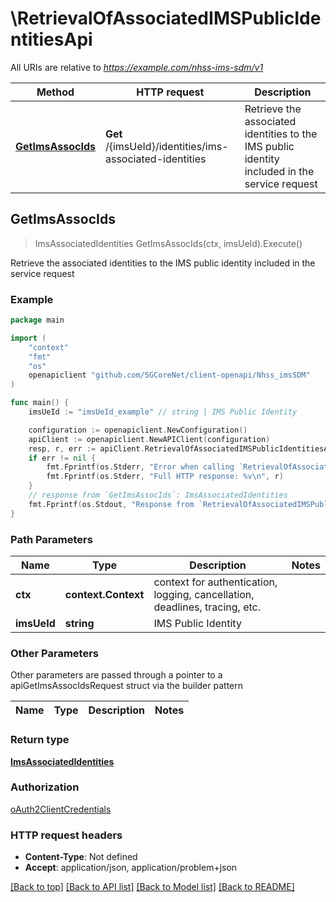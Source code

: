 # \RetrievalOfAssociatedIMSPublicIdentitiesApi

All URIs are relative to *https://example.com/nhss-ims-sdm/v1*

Method | HTTP request | Description
------------- | ------------- | -------------
[**GetImsAssocIds**](RetrievalOfAssociatedIMSPublicIdentitiesApi.md#GetImsAssocIds) | **Get** /{imsUeId}/identities/ims-associated-identities | Retrieve the associated identities to the IMS public identity included in the service request 



## GetImsAssocIds

> ImsAssociatedIdentities GetImsAssocIds(ctx, imsUeId).Execute()

Retrieve the associated identities to the IMS public identity included in the service request 

### Example

```go
package main

import (
    "context"
    "fmt"
    "os"
    openapiclient "github.com/5GCoreNet/client-openapi/Nhss_imsSDM"
)

func main() {
    imsUeId := "imsUeId_example" // string | IMS Public Identity

    configuration := openapiclient.NewConfiguration()
    apiClient := openapiclient.NewAPIClient(configuration)
    resp, r, err := apiClient.RetrievalOfAssociatedIMSPublicIdentitiesApi.GetImsAssocIds(context.Background(), imsUeId).Execute()
    if err != nil {
        fmt.Fprintf(os.Stderr, "Error when calling `RetrievalOfAssociatedIMSPublicIdentitiesApi.GetImsAssocIds``: %v\n", err)
        fmt.Fprintf(os.Stderr, "Full HTTP response: %v\n", r)
    }
    // response from `GetImsAssocIds`: ImsAssociatedIdentities
    fmt.Fprintf(os.Stdout, "Response from `RetrievalOfAssociatedIMSPublicIdentitiesApi.GetImsAssocIds`: %v\n", resp)
}
```

### Path Parameters


Name | Type | Description  | Notes
------------- | ------------- | ------------- | -------------
**ctx** | **context.Context** | context for authentication, logging, cancellation, deadlines, tracing, etc.
**imsUeId** | **string** | IMS Public Identity | 

### Other Parameters

Other parameters are passed through a pointer to a apiGetImsAssocIdsRequest struct via the builder pattern


Name | Type | Description  | Notes
------------- | ------------- | ------------- | -------------


### Return type

[**ImsAssociatedIdentities**](ImsAssociatedIdentities.md)

### Authorization

[oAuth2ClientCredentials](../README.md#oAuth2ClientCredentials)

### HTTP request headers

- **Content-Type**: Not defined
- **Accept**: application/json, application/problem+json

[[Back to top]](#) [[Back to API list]](../README.md#documentation-for-api-endpoints)
[[Back to Model list]](../README.md#documentation-for-models)
[[Back to README]](../README.md)

